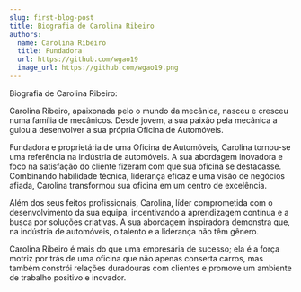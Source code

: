 ```yaml
---
slug: first-blog-post
title: Biografia de Carolina Ribeiro
authors:
  name: Carolina Ribeiro
  title: Fundadora
  url: https://github.com/wgao19
  image_url: https://github.com/wgao19.png
---
```


Biografia de Carolina Ribeiro: 

Carolina Ribeiro, apaixonada pelo o mundo da mecânica, nasceu e cresceu numa família de mecânicos. Desde jovem, a sua paixão pela mecânica a guiou a desenvolver a sua própria Oficina de Automóveis.

Fundadora e proprietária de uma Oficina de Automóveis, Carolina tornou-se uma referência na indústria de automóveis. A sua abordagem inovadora e foco na satisfação do cliente fizeram com que sua oficina se destacasse. Combinando habilidade técnica, liderança eficaz e uma visão de negócios afiada, Carolina transformou sua oficina em um centro de excelência.

Além dos seus feitos profissionais, Carolina, líder comprometida com o desenvolvimento da sua equipa, incentivando a aprendizagem contínua e a busca por soluções criativas. A sua abordagem inspiradora demonstra que, na indústria de automóveis, o talento e a liderança não têm gênero.

Carolina Ribeiro é mais do que uma empresária de sucesso; ela é a força motriz por trás de uma oficina que não apenas conserta carros, mas também constrói relações duradouras com clientes e promove um ambiente de trabalho positivo e inovador.

